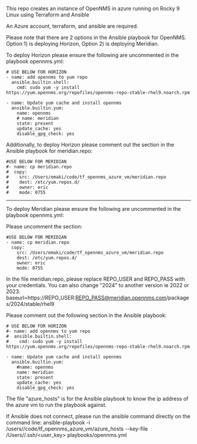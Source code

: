 



This repo creates an instance of OpenNMS in azure running on Rocky 9 Linux using Terraform and Ansible

An Azure account, terraform, and ansible are required.

Please note that there are 2 options in the Ansible playbook for OpenNMS.  Option 1) is deploying Horizon, Option 2) is deploying Meridian.

To deploy Horizon please ensure the following are uncommented in the playbook opennms.yml:


    # USE BELOW FOR HORIZON
    - name: add opennms to yum repo
      ansible.builtin.shell:
        cmd: sudo yum -y install https://yum.opennms.org/repofiles/opennms-repo-stable-rhel9.noarch.rpm

    - name: Update yum cache and install opennms
      ansible.builtin.yum: 
        name: opennms
        # name: meridian
        state: present
        update_cache: yes
        disable_gpg_check: yes

Additionally, to deploy Horizon please comment out the section in the Ansible playbook for meridian.repo:

    #USE BELOW FOR MERIDIAN
    #- name: cp meridian.repo  
    #  copy:
    #    src: /Users/emaki/code/tf_opennms_azure_vm/meridian.repo
    #    dest: /etc/yum.repos.d/
    #    owner: eric
    #    mode: 0755   

*****

To deploy Meridian please ensure the following are uncommented in the playbook opennms.yml:

Please uncomment the section:

    #USE BELOW FOR MERIDIAN
    - name: cp meridian.repo  
      copy:
        src: /Users/emaki/code/tf_opennms_azure_vm/meridian.repo
        dest: /etc/yum.repos.d/
        owner: eric
        mode: 0755   


In the file meridian.repo, please replace REPO_USER and REPO_PASS with your credentials.  You can also change "2024" to another version ie 2022 or 2023. 
baseurl=https://REPO_USER:REPO_PASS@meridian.opennms.com/packages/2024/stable/rhel9


Please comment out the following section in the Ansible playbook:

    # USE BELOW FOR HORIZON
    #- name: add opennms to yum repo
    #  ansible.builtin.shell:
    #    cmd: sudo yum -y install https://yum.opennms.org/repofiles/opennms-repo-stable-rhel9.noarch.rpm

    - name: Update yum cache and install opennms
      ansible.builtin.yum: 
        #name: opennms
        name: meridian
        state: present
        update_cache: yes
        disable_gpg_check: yes

The file "azure_hosts" is for the Ansible playbook to know the ip address of the azure vm to run the playbook against.

If Ansible does not connect, please run the ansible command directly on the command line:
ansible-playbook -i /users/<user>/code/tf_opennms_azure_vm/azure_hosts --key-file /Users/<user>/.ssh/<user_key> playbooks/opennms.yml

